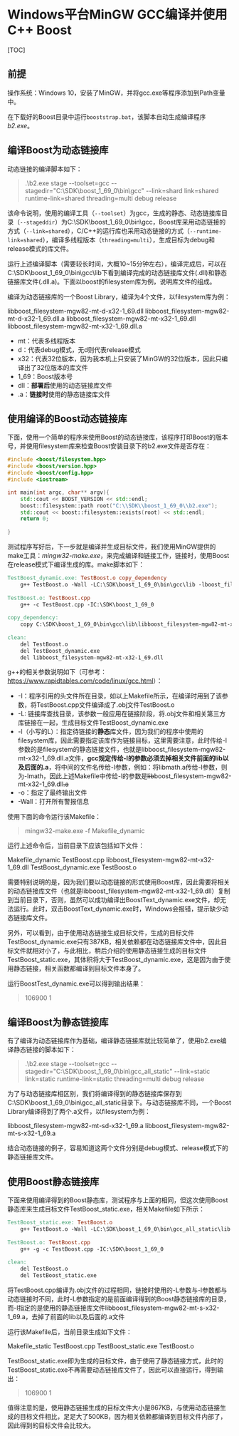 # Windows平台MinGW GCC编译并使用C++ Boost

[TOC]

## 前提

操作系统：Windows 10，安装了MinGW，并将gcc.exe等程序添加到Path变量中。

在下载好的Boost目录中运行`booststrap.bat`，该脚本自动生成编译程序*b2.exe*。

## 编译Boost为动态链接库

动态链接的编译脚本如下：

> .\b2.exe stage --toolset=gcc --stagedir="C:\SDK\boost_1_69_0\bin\gcc" --link=shard link=shared runtime-link=shared threading=multi debug release 

该命令说明，使用的编译工具（`--toolset`）为gcc，生成的静态、动态链接库目录（`--stageddir`）为C:\SDK\boost_1_69_0\bin\gcc，Boost库采用动态链接的方式（`--link=shared`），C/C++的运行库也采用动态链接的方式（`--runtime-link=shared`），编译多线程版本（`threading=multi`），生成目标为debug和release模式的库文件。

运行上述编译脚本（需要较长时间，大概10~15分钟左右），编译完成后，可以在C:\SDK\boost_1_69_0\bin\gcc\lib下看到编译完成的动态链接库文件(.dll)和静态链接库文件(.dll.a)。下面以boost的filesystem库为例，说明库文件的组成。

编译为动态链接库的一个Boost Library，编译为4个文件，以filesystem库为例：

libboost_filesystem-mgw82-mt-d-x32-1_69.dll
libboost_filesystem-mgw82-mt-d-x32-1_69.dll.a
libboost_filesystem-mgw82-mt-x32-1_69.dll
libboost_filesystem-mgw82-mt-x32-1_69.dll.a

* mt：代表多线程版本
* d：代表debug模式，无d则代表release模式
* x32：代表32位版本，因为我本机上只安装了MinGW的32位版本，因此只编译出了32位版本的库文件
* 1_69：Boost版本号
* dll：**部署后**使用的动态链接库文件
* .a：**链接时**使用的静态链接库文件

## 使用编译的Boost动态链接库

下面，使用一个简单的程序来使用Boost的动态链接库，该程序打印Boost的版本号，并使用filesystem库来检查Boost安装目录下的b2.exe文件是否存在：

```C++
#include <boost/filesystem.hpp>
#include <boost/version.hpp>
#include <boost/config.hpp>
#include <iostream>

int main(int argc, char** argv){
    std::cout << BOOST_VERSION << std::endl;
    boost::filesystem::path root("C:\\SDK\\boost_1_69_0\\b2.exe");
    std::cout << boost::filesystem::exists(root) << std::endl;
    return 0;
    
}
```

测试程序写好后，下一步就是编译并生成目标文件，我们使用MinGW提供的make工具：*mingw32-make.exe*，来完成编译和链接工作，链接时，使用Boost在release模式下编译生成的库。make脚本如下：

```makefile
TestBoost_dynamic.exe: TestBoost.o copy_dependency
	g++ TestBoost.o -Wall -LC:\SDK\boost_1_69_0\bin\gcc\lib -lboost_filesystem-mgw82-mt-x32-1_69.dll -o TestBoost_dynamic.exe
	
TestBoost.o: TestBoost.cpp
	g++ -c TestBoost.cpp -IC:\SDK\boost_1_69_0
	
copy_dependency: 
	copy C:\SDK\boost_1_69_0\bin\gcc\lib\libboost_filesystem-mgw82-mt-x32-1_69.dll .\libboost_filesystem-mgw82-mt-x32-1_69.dll
	
clean: 
	del TestBoost.o
	del TestBoost_dynamic.exe
	del libboost_filesystem-mgw82-mt-x32-1_69.dll
```

g++的相关参数说明如下（可参考：<https://www.rapidtables.com/code/linux/gcc.html>）：

* -I：程序引用的头文件所在目录，如以上Makefile所示，在编译时用到了该参数，将TestBoost.cpp文件编译成了.obj文件TestBoost.o
* -L: 链接库查找目录，该参数一般应用在链接阶段，将.obj文件和相关第三方库链接在一起，生成目标文件TestBoost_dynamic.exe
* -l（小写的L）：指定待链接的**静态**库文件，因为我们的程序中使用的filesystem库，因此需要指定该库作为链接目标，这里需要注意，此时传给-l参数的是filesystem的静态链接文件，也就是libboost_filesystem-mgw82-mt-x32-1_69.dll.a文件，**gcc规定传给-l的参数必须去掉相关文件前面的lib以及后面的.a**，将中间的文件名传给-l参数，例如：将libmath.a传给-l参数，则为-lmath，因此上述Makefile中传给-l的参数是~~lib~~boost_filesystem-mgw82-mt-x32-1_69.dll~~.a~~
* -o：指定了最终输出文件
* -Wall：打开所有警报信息

使用下面的命令运行该Makefile：

> mingw32-make.exe -f Makefile_dynamic

运行上述命令后，当前目录下应该包括如下文件：

Makefile_dynamic
TestBoost.cpp
libboost_filesystem-mgw82-mt-x32-1_69.dll
TestBoost_dynamic.exe
TestBoost.o

需要特别说明的是，因为我们要以动态链接的形式使用Boost库，因此需要将相关的动态链接库文件（也就是libboost_filesystem-mgw82-mt-x32-1_69.dll）复制到当前目录下，否则，虽然可以成功编译出BoostText_dynamic.exe文件，却无法运行。此时，双击BoostText_dynamic.exe时，Windows会报错，提示缺少动态链接库文件。

另外，可以看到，由于使用动态链接生成目标文件，生成的目标文件TestBoost_dynamic.exe只有387KB，相关依赖都在动态链接库文件中，因此目标文件就相对小了，与此相比，稍后介绍的使用静态链接生成的目标文件TestBoost_static.exe，其体积将大于TestBoost_dynamic.exe，这是因为由于使用静态链接，相关函数都编译到目标文件本身了。

运行BoostTest_dynamic.exe可以得到输出结果：

> 106900
> 1

## 编译Boost为静态链接库

有了编译为动态链接库作为基础，编译静态链接库就比较简单了，使用b2.exe编译静态链接的脚本如下：

> .\b2.exe stage --toolset=gcc --stagedir="C:\SDK\boost_1_69_0\bin\gcc_all_static" --link=static link=static runtime-link=static threading=multi debug release 

为了与动态链接库相区别，我们将编译得到的静态链接库保存到C:\SDK\boost_1_69_0\bin\gcc_all_static目录下。与动态链接库不同，一个Boost Library编译得到了两个.a文件，以filesystem为例：

libboost_filesystem-mgw82-mt-sd-x32-1_69.a
libboost_filesystem-mgw82-mt-s-x32-1_69.a

结合动态链接的例子，容易知道这两个文件分别是debug模式、release模式下的静态链接库文件。

## 使用Boost静态链接库

下面来使用编译得到的Boost静态库，测试程序与上面的相同，但这次使用Boost静态库来生成目标文件TestBoost_static.exe，相关Makefile如下所示：

```makefile
TestBoost_static.exe: TestBoost.o
	g++ TestBoost.o -Wall -LC:\SDK\boost_1_69_0\bin\gcc_all_static\lib -lboost_filesystem-mgw82-mt-s-x32-1_69 -o TestBoost_static.exe
	
TestBoost.o: TestBoost.cpp
	g++ -g -c TestBoost.cpp -IC:\SDK\boost_1_69_0
	
clean: 
	del TestBoost.o
	del TestBoost_static.exe
```

将TestBoost.cpp编译为.obj文件的过程相同，链接时使用的-L参数与-l参数都与动态链接时不同，此时-L参数指定的是前面编译得到的Boost静态链接库的目录，而-l指定的是使用的静态链接库文件libboost_filesystem-mgw82-mt-s-x32-1_69.a，去掉了前面的lib以及后面的.a文件

运行该Makefile后，当前目录生成如下文件：

Makefile_static
TestBoost.cpp
TestBoost_static.exe
TestBoost.o

TestBoost_static.exe即为生成的目标文件，由于使用了静态链接方式，此时的TestBoost_static.exe不再需要动态链接库文件了，因此可以直接运行，得到输出：

> 106900
> 1

值得注意的是，使用静态链接生成的目标文件大小是867KB，与使用动态链接生成的目标文件相比，足足大了500KB，因为相关依赖都编译到目标文件内部了，因此得到的目标文件会比较大。

